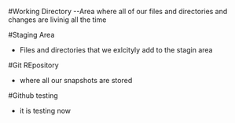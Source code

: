 #Working Directory
--Area where all of our files and directories and changes are livinig all the time

#Staging Area
- Files and directories that we exlcityly add to the stagin area

#Git REpository
- where all our snapshots are stored

#Github testing
- it is testing now
